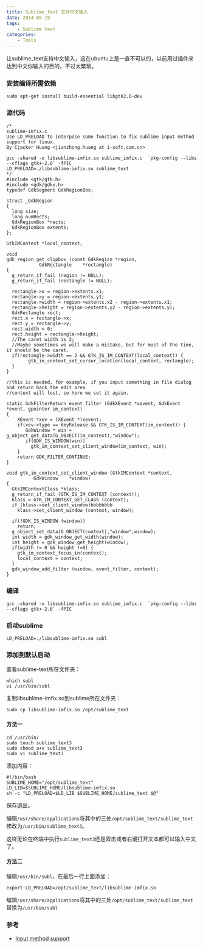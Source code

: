 ```yaml
---
title: Sublime_text 支持中文输入
date: 2014-05-19
tags:
    - Sublime text
categories:
    - Tools
---
```


让sublime_text支持中文输入，这在ubuntu上是一直不可以的，以前用过插件来达到中文你输入的目的，不过太繁琐。 

### 安装编译所需依赖
    sudo apt-get install build-essential libgtk2.0-dev 

<!--more-->

### 源代码

    /*
    sublime-imfix.c
    Use LD_PRELOAD to interpose some function to fix sublime input method support for linux.
    By Cjacker Huang <jianzhong.huang at i-soft.com.cn>

    gcc -shared -o libsublime-imfix.so sublime_imfix.c  `pkg-config --libs --cflags gtk+-2.0` -fPIC
    LD_PRELOAD=./libsublime-imfix.so sublime_text
    */
    #include <gtk/gtk.h>
    #include <gdk/gdkx.h>
    typedef GdkSegment GdkRegionBox;

    struct _GdkRegion
    {
      long size;
      long numRects;
      GdkRegionBox *rects;
      GdkRegionBox extents;
    };

    GtkIMContext *local_context;

    void
    gdk_region_get_clipbox (const GdkRegion *region,
                GdkRectangle    *rectangle)
    {
      g_return_if_fail (region != NULL);
      g_return_if_fail (rectangle != NULL);

      rectangle->x = region->extents.x1;
      rectangle->y = region->extents.y1;
      rectangle->width = region->extents.x2 - region->extents.x1;
      rectangle->height = region->extents.y2 - region->extents.y1;
      GdkRectangle rect;
      rect.x = rectangle->x;
      rect.y = rectangle->y;
      rect.width = 0;
      rect.height = rectangle->height;
      //The caret width is 2;
      //Maybe sometimes we will make a mistake, but for most of the time, it should be the caret.
      if(rectangle->width == 2 && GTK_IS_IM_CONTEXT(local_context)) {
            gtk_im_context_set_cursor_location(local_context, rectangle);
      }
    }

    //this is needed, for example, if you input something in file dialog and return back the edit area
    //context will lost, so here we set it again.

    static GdkFilterReturn event_filter (GdkXEvent *xevent, GdkEvent *event, gpointer im_context)
    {
        XEvent *xev = (XEvent *)xevent;
        if(xev->type == KeyRelease && GTK_IS_IM_CONTEXT(im_context)) {
           GdkWindow * win = g_object_get_data(G_OBJECT(im_context),"window");
           if(GDK_IS_WINDOW(win))
             gtk_im_context_set_client_window(im_context, win);
        }
        return GDK_FILTER_CONTINUE;
    }

    void gtk_im_context_set_client_window (GtkIMContext *context,
              GdkWindow    *window)
    {
      GtkIMContextClass *klass;
      g_return_if_fail (GTK_IS_IM_CONTEXT (context));
      klass = GTK_IM_CONTEXT_GET_CLASS (context);
      if (klass->set_client_window)bbbbbbbb
        klass->set_client_window (context, window);

      if(!GDK_IS_WINDOW (window))
        return;
      g_object_set_data(G_OBJECT(context),"window",window);
      int width = gdk_window_get_width(window);
      int height = gdk_window_get_height(window);
      if(width != 0 && height !=0) {
        gtk_im_context_focus_in(context);
        local_context = context;
      }
      gdk_window_add_filter (window, event_filter, context);
    } 
  
### 编译
    gcc -shared -o libsublime-imfix.so sublime_imfix.c  `pkg-config --libs --cflags gtk+-2.0` -fPIC 

### 启动sublime
    LD_PRELOAD=./libsublime-imfix.so subl

### 添加到默认启动
查看sublime-text所在文件夹： 

    which subl
    vi /usr/bin/subl 

复制libsublime-imfix.so到sublime所在文件夹： 

    sudo cp libsublime-imfix.so /opt/sublime_text 

#### 方法一
    cd /usr/bin/
    sudo touch sublime_text3 
    sudo chmod a+x sublime_text3
    sudo vi sublime_text3

添加内容：

    #!/bin/bash
    SUBLIME_HOME="/opt/sublime_text"
    LD_LIB=$SUBLIME_HOME/libsublime-imfix.so
    sh -c "LD_PRELOAD=$LD_LIB $SUBLIME_HOME/sublime_text $@"

保存退出。 

编辑`/usr/share/applications`将其中的三处`/opt/sublime_text/sublime_text`修改为`/usr/bin/sublime_text3`。 

这样无论在终端中执行`sublime_text3`还是双击或者右键打开文本都可以输入中文了。

#### 方法二
编辑`/usr/bin/subl`，在最后一行上面添加： 

    export LD_PRELOAD=/opt/sublime_text/libsublime-imfix.so

编辑`/usr/share/applications`将其中的三处`/opt/sublime_text/sublime_text`替换为`/usr/bin/subl`

### 参考
* [Input method support](http://www.sublimetext.com/forum/viewtopic.php?f=3&t=7006&start=10#p41343)
